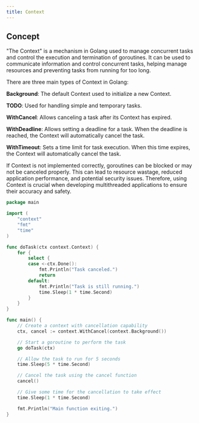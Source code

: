 ```yaml
---
title: Context
---
```


## Concept

"The Context" is a mechanism in Golang used to manage concurrent tasks and control the execution and termination of goroutines. It can be used to communicate information and control concurrent tasks, helping manage resources and preventing tasks from running for too long.

There are three main types of Context in Golang:

**Background**: The default Context used to initialize a new Context.

**TODO**: Used for handling simple and temporary tasks.

**WithCancel**: Allows canceling a task after its Context has expired.

**WithDeadline**: Allows setting a deadline for a task. When the deadline is reached, the Context will automatically cancel the task.

**WithTimeout**: Sets a time limit for task execution. When this time expires, the Context will automatically cancel the task.

If Context is not implemented correctly, goroutines can be blocked or may not be canceled properly. This can lead to resource wastage, reduced application performance, and potential security issues. Therefore, using Context is crucial when developing multithreaded applications to ensure their accuracy and safety.

```go
package main

import (
	"context"
	"fmt"
	"time"
)

func doTask(ctx context.Context) {
	for {
		select {
		case <-ctx.Done():
			fmt.Println("Task canceled.")
			return
		default:
			fmt.Println("Task is still running.")
			time.Sleep(1 * time.Second)
		}
	}
}

func main() {
	// Create a context with cancellation capability
	ctx, cancel := context.WithCancel(context.Background())

	// Start a goroutine to perform the task
	go doTask(ctx)

	// Allow the task to run for 5 seconds
	time.Sleep(5 * time.Second)

	// Cancel the task using the cancel function
	cancel()

	// Give some time for the cancellation to take effect
	time.Sleep(1 * time.Second)

	fmt.Println("Main function exiting.")
}

```
